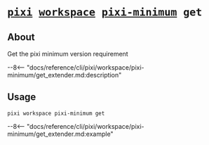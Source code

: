 <!--- This file is autogenerated. Do not edit manually! -->
# <code>[pixi](../../../pixi.md) [workspace](../../workspace.md) [pixi-minimum](../pixi-minimum.md) get</code>

## About
Get the pixi minimum version requirement

--8<-- "docs/reference/cli/pixi/workspace/pixi-minimum/get_extender.md:description"

## Usage
```
pixi workspace pixi-minimum get
```

--8<-- "docs/reference/cli/pixi/workspace/pixi-minimum/get_extender.md:example"
